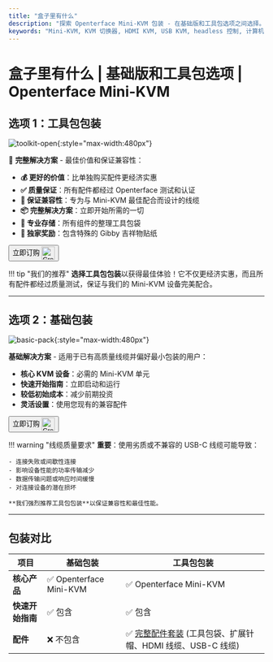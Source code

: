 ```yaml
---
title: "盒子里有什么"
description: "探索 Openterface Mini-KVM 包装 - 在基础版和工具包选项之间选择。完整的 KVM 解决方案，配备 HDMI、USB-C 连接和配件，实现无缝设备管理。"
keywords: "Mini-KVM, KVM 切换器, HDMI KVM, USB KVM, headless 控制, 计算机外设, KVM 工具包, KVM 配件, 远程工作设置, 多设备控制"
---
```


# **盒子里有什么** | 基础版和工具包选项 | Openterface Mini-KVM

## 选项 1：**工具包包装**

![toolkit-open](https://assets.openterface.com/images/product/toolkit-open.webp){:style="max-width:480px"}

🎯 **完整解决方案** - 最佳价值和保证兼容性：

- **💰 更好的价值**：比单独购买配件更经济实惠
- **✅ 质量保证**：所有配件都经过 Openterface 测试和认证
- **🔧 保证兼容性**：专为与 Mini-KVM 最佳配合而设计的线缆
- **📦 完整解决方案**：立即开始所需的一切
- **🎒 专业存储**：所有组件的整理工具包袋
- **🎁 独家奖励**：包含特殊的 Gibby 吉祥物贴纸

<button class="md-button" onclick="window.location.href='{{ config.extra.minikvm_purchase_link }}'"> 立即订购 <img src="https://assets.openterface.com/images/trademark/crowd-supply.svg" alt="Crowd Supply" style="vertical-align: middle; height: 26px;"></button>

!!! tip "我们的推荐"
**选择工具包包装**以获得最佳体验！它不仅更经济实惠，而且所有配件都经过质量测试，保证与我们的 Mini-KVM 设备完美配合。

---

## 选项 2：**基础包装**

![basic-pack](https://assets.openterface.com/images/product/basic-with-maunal.webp){:style="max-width:480px"}

**基础解决方案** - 适用于已有高质量线缆并偏好最小包装的用户：

- **核心 KVM 设备**：必需的 Mini-KVM 单元
- **快速开始指南**：立即启动和运行
- **较低初始成本**：减少前期投资
- **灵活设置**：使用您现有的兼容配件

<button class="md-button" onclick="window.location.href='{{ config.extra.minikvm_purchase_link }}'"> 立即订购 <img src="https://assets.openterface.com/images/trademark/crowd-supply.svg" alt="Crowd Supply" style="vertical-align: middle; height: 26px;"></button>

!!! warning "线缆质量要求"
**重要**：使用劣质或不兼容的 USB-C 线缆可能导致：

    - 连接失败或间歇性连接
    - 影响设备性能的功率传输减少
    - 数据传输问题或响应时间缓慢
    - 对连接设备的潜在损坏

    **我们强烈推荐工具包包装**以保证兼容性和最佳性能。

---

## 包装对比

| 项目             | 基础包装                | 工具包包装                                                                           |
| ---------------- | ----------------------- | ------------------------------------------------------------------------------------ |
| **核心产品**     | ✅ Openterface Mini-KVM | ✅ Openterface Mini-KVM                                                              |
| **快速开始指南** | ✅ 包含                 | ✅ 包含                                                                              |
| **配件**         | ❌ 不包含               | ✅ [完整配件套装](/product/accessories/) (工具包袋、扩展针帽、HDMI 线缆、USB-C 线缆) |
